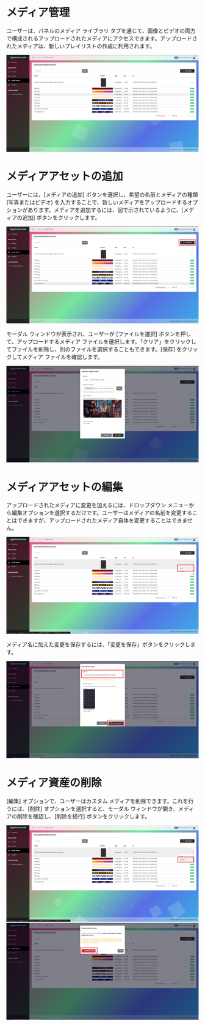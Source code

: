 # メディア管理

<div class="description">

ユーザーは、パネルのメディア ライブラリ タブを通じて、画像とビデオの両方で構成されるアップロードされたメディアにアクセスできます。アップロードされたメディアは、新しいプレイリストの作成に利用されます。

![uploaded_media_assets](../images/image0502.png ":size=100%")

</div>

# メディアアセットの追加

<div class="description">

ユーザーには、[メディアの追加] ボタンを選択し、希望の名前とメディアの種類 (写真またはビデオ) を入力することで、新しいメディアをアップロードするオプションがあります。メディアを追加するには、図で示されているように、[メディアの追加] ボタンをクリックします。

![add_media_assets](../images/image312.png ":size=100%")

モーダル ウィンドウが表示され、ユーザーが [ファイルを選択] ボタンを押して、アップロードするメディア ファイルを選択します。「クリア」をクリックしてファイルを削除し、別のファイルを選択することもできます。[保存] をクリックしてメディア ファイルを確認します。

![add_media_assets](../images/image313.png ":size=100%")

</div>

# メディアアセットの編集

<div class="description">

アップロードされたメディアに変更を加えるには、ドロップダウン メニューから編集オプションを選択するだけです。ユーザーはメディアの名前を変更することはできますが、アップロードされたメディア自体を変更することはできません。

![add_media_assets](../images/image314.png ":size=100%")

メディア名に加えた変更を保存するには、「変更を保存」ボタンをクリックします。

![add_media_assets](../images/image315.png ":size=100%")

</div>

# メディア資産の削除

<div class="description">

[編集] オプションで、ユーザーはカスタム メディアを削除できます。これを行うには、[削除] オプションを選択すると、モーダル ウィンドウが開き、メディアの削除を確認し、[削除を続行] ボタンをクリックします。

![add_media_assets](../images/image316.png ":size=100%")
![add_media_assets](../images/image317.png ":size=100%")

</div>